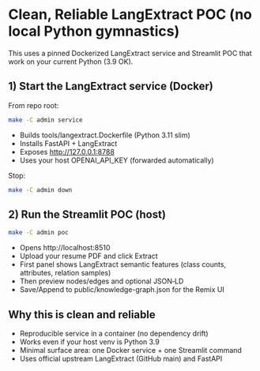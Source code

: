 # Clean, Reliable LangExtract POC (no local Python gymnastics)

This uses a pinned Dockerized LangExtract service and Streamlit POC that work on your current Python (3.9 OK).

## 1) Start the LangExtract service (Docker)

From repo root:

```bash
make -C admin service
```

- Builds tools/langextract.Dockerfile (Python 3.11 slim)
- Installs FastAPI + LangExtract
- Exposes http://127.0.0.1:8788
- Uses your host OPENAI_API_KEY (forwarded automatically)

Stop:

```bash
make -C admin down
```

## 2) Run the Streamlit POC (host)

```bash
make -C admin poc
```

- Opens http://localhost:8510
- Upload your resume PDF and click Extract
- First panel shows LangExtract semantic features (class counts, attributes, relation samples)
- Then preview nodes/edges and optional JSON‑LD
- Save/Append to public/knowledge-graph.json for the Remix UI

## Why this is clean and reliable
- Reproducible service in a container (no dependency drift)
- Works even if your host venv is Python 3.9
- Minimal surface area: one Docker service + one Streamlit command
- Uses official upstream LangExtract (GitHub main) and FastAPI

